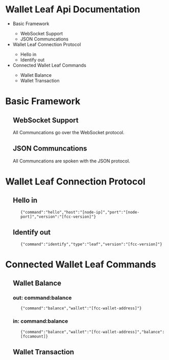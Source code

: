 # Wallet Leaf Api Documentation

<ul>
  <li>Basic Framework</li>
  <ul>
    <li>WebSocket Support</li>
    <li>JSON Communcations</li>
  </ul>
  <li>Wallet Leaf Connection Protocol</li>
  <ul>
    <li>Hello in</li>
    <li>Identify out</li>
  </ul>
  <li>Connected Wallet Leaf Commands</li>
  <ul>
    <li>Wallet Balance</li>
    <li>Wallet Transaction</li>
  </ul>
</ul>

<h1>Basic Framework</h1>
<ul>
  <h2>WebSocket Support</h2>
  <p>All Communcations go over the WebSocket protocol.</p>
  <h2>JSON Communcations</h2>
  <p>All Communcations are spoken with the JSON protocol.</p>
</ul>


<h1>Wallet Leaf Connection Protocol</h1>
<ul>
  <h2>Hello in</h2>
  <ul>
    <p><code>{"command":"hello","host":"[node-ip]","port":"[node-port]","version":"[fcc-version]"}</code></p>
  </ul>
  <h2>Identify out</h2>
  <ul>
    <p><code>{"command":"identify","type":"leaf","version":"[fcc-version]"}</code></p>
  </ul>
</ul>

<h1>Connected Wallet Leaf Commands</h1>
<ul>
  <h2>Wallet Balance</h2>
  <h3>out: command:balance</h3>
  <ul>
    <p><code>{"command":"balance","wallet":"[fcc-wallet-address]"}</code></p>
  </ul>
  <h3>in: command:balance</h3>
  <ul>
    <p><code>{"command":"balance","wallet":"[fcc-wallet-address]","balance":[fccamount]}</code></p>
  </ul>
  <h2>Wallet Transaction</h2>
</ul>
